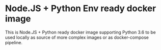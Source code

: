 # Node.JS + Python Env ready docker image

This is Node.JS + Python ready docker image supporting Python 3.6 to be used locally as source of more complex images or as docker-compose pipeline. 